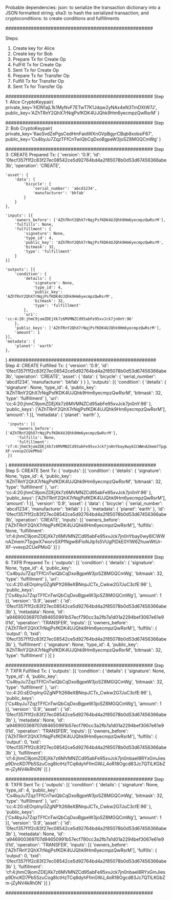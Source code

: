 
Probable dependencies:
json: to serialize the transaction dictionary into a JSON formatted string;
sha3: to hash the serialized transaction; and
cryptoconditions: to create conditions and fulfillments

####################################################

Steps:
1. Create key for Alice
2. Create key for Bob
3. Prepare Tx for Create Op
4. FulFill Tx for Create Op
5. Sent Tx for Create Op
6. Prepare Tx for Transfer Op
7. Fulfill Tx for Transfer Op
8. Sent Tx for Transfer Op

####################################################
Step 1:
Alice
CryptoKeypair(
    private_key='HDN1ajL1k1MyNvF7ETwT7K1Jdqw2yNAx4eN3TmDXtW7J',
    public_key='AZhTRnY2QhX7rNqjPsfKDK4UJQhk9Hm6yecmpzQwRsrM'
)

####################################################
Step 2:
Bob
CryptoKeypair(
    private_key='6aoSvdZePgsCedHmFaidWXnGVpBgyrCBqb8xobsiF67',
    public_key='Cs4byJu7ZqzTFfCnTwiQbCqDxoBgpeW3joSZ8MGQCmWg'
)

####################################################
Step 3:
CREATE Prepared Tx:
{
    'version': '0.9',
    'id': '0fecf357f1f2c83f27ec08542ce5d92764bd4a2f85078b0d53d67456366abe3b',
    'operation': 'CREATE',

    'asset': {
        'data': {
            'bicycle': {
                'serial_number': 'abcd1234',
                'manufacturer': 'bkfab'
            }
        }
    },

    'inputs': [{
        'owners_before': ['AZhTRnY2QhX7rNqjPsfKDK4UJQhk9Hm6yecmpzQwRsrM'],
        'fulfills': None,
        'fulfillment': {
            'signature': None,
            'type_id': 4,
            'public_key': 'AZhTRnY2QhX7rNqjPsfKDK4UJQhk9Hm6yecmpzQwRsrM',
            'bitmask': 32,
            'type': 'fulfillment'
        }
    }]

    'outputs': [{
        'condition': {
            'details': {
                'signature': None,
                'type_id': 4,
                'public_key': 'AZhTRnY2QhX7rNqjPsfKDK4UJQhk9Hm6yecmpzQwRsrM',
                'bitmask': 32,
                'type': 'fulfillment'
            },
            'uri': 'cc:4:20:jhmC9jomZDEjXk7z6MVMNZCd95abFe95xvJck7jn0nY:96'
        },
        'public_keys': ['AZhTRnY2QhX7rNqjPsfKDK4UJQhk9Hm6yecmpzQwRsrM'],
        'amount': 1
    }],
    'metadata': {
        'planet': 'earth'
    },
}
####################################################
Step 4:
CREATE Fulfilled Tx:
 {
    'version': '0.9',
    'id': '0fecf357f1f2c83f27ec08542ce5d92764bd4a2f85078b0d53d67456366abe3b',
     'operation': 'CREATE',
     'asset': {
         'data': {
             'bicycle': {
                 'serial_number': 'abcd1234',
                 'manufacturer': 'bkfab'
             }
        }
    },
     'outputs': [{
         'condition': {
             'details': {
                 'signature': None,
                 'type_id': 4,
                 'public_key': 'AZhTRnY2QhX7rNqjPsfKDK4UJQhk9Hm6yecmpzQwRsrM',
                 'bitmask': 32,
                 'type': 'fulfillment'
             },
             'uri': 'cc:4:20:jhmC9jomZDEjXk7z6MVMNZCd95abFe95xvJck7jn0nY:96'
         },
         'public_keys': ['AZhTRnY2QhX7rNqjPsfKDK4UJQhk9Hm6yecmpzQwRsrM'],
         'amount': 1
     }],
     'metadata': {
         'planet': 'earth'
     },

     'inputs': [{
         'owners_before': ['AZhTRnY2QhX7rNqjPsfKDK4UJQhk9Hm6yecmpzQwRsrM'],
         'fulfills': None,
         'fulfillment': 'cf:4:jhmC9jomZDEjXk7z6MVMNZCd95abFe95xvJck7jn0nYbay0wy6ICWWnAZmem7TpgwX7worvSXPfNgw8iFIoNJtp1s5VUgPlDkE0YlW6ZhuwWtUr-XF-vvevp2CUePMoG'
     }]
 }
####################################################
Step 5:
CREATE Sent Tx:
 {
     'outputs': [{
         'condition': {
             'details': {
                 'signature': None,
                 'type_id': 4,
                 'public_key': 'AZhTRnY2QhX7rNqjPsfKDK4UJQhk9Hm6yecmpzQwRsrM',
                 'bitmask': 32,
                 'type': 'fulfillment'
             },
             'uri': 'cc:4:20:jhmC9jomZDEjXk7z6MVMNZCd95abFe95xvJck7jn0nY:96'
         },
         'public_keys': ['AZhTRnY2QhX7rNqjPsfKDK4UJQhk9Hm6yecmpzQwRsrM'],
         'amount': 1
     }],
     'version': '0.9',
     'asset': {
         'data': {
             'bicycle': {
                 'serial_number': 'abcd1234',
                 'manufacturer': 'bkfab'
             }
         }
     },
     'metadata': {
         'planet': 'earth'
     },
     'id': '0fecf357f1f2c83f27ec08542ce5d92764bd4a2f85078b0d53d67456366abe3b',
     'operation': 'CREATE',
     'inputs': [{
         'owners_before': ['AZhTRnY2QhX7rNqjPsfKDK4UJQhk9Hm6yecmpzQwRsrM'],
         'fulfills': None,
         'fulfillment': 'cf:4:jhmC9jomZDEjXk7z6MVMNZCd95abFe95xvJck7jn0nYbay0wy6ICWWnAZmem7TpgwX7worvSXPfNgw8iFIoNJtp1s5VUgPlDkE0YlW6ZhuwWtUr-XF-vvevp2CUePMoG'
     }]
 }

####################################################
Step 6:
TXFR Prepared Tx:
 {
     'outputs': [{
         'condition': {
             'details': {
                 'signature': None,
                 'type_id': 4,
                 'public_key': 'Cs4byJu7ZqzTFfCnTwiQbCqDxoBgpeW3joSZ8MGQCmWg',
                 'bitmask': 32,
                 'type': 'fulfillment'
             },
             'uri': 'cc:4:20:sEOrplnyGZgNP1t268eXBNnpJCTx_Cwkw2G7JuC3cfE:96'
         },
         'public_keys': ['Cs4byJu7ZqzTFfCnTwiQbCqDxoBgpeW3joSZ8MGQCmWg'],
         'amount': 1
     }],
     'version': '0.9',
     'asset': {
         'id': '0fecf357f1f2c83f27ec08542ce5d92764bd4a2f85078b0d53d67456366abe3b'
     },
     'metadata': None,
     'id': 'a946900369707d94650991b57ecf790cc3a2fb7a1d01a2294bef3067e61e901d',
     'operation': 'TRANSFER',
     'inputs': [{
         'owners_before': ['AZhTRnY2QhX7rNqjPsfKDK4UJQhk9Hm6yecmpzQwRsrM'],
         'fulfills': {
             'output': 0,
             'txid': '0fecf357f1f2c83f27ec08542ce5d92764bd4a2f85078b0d53d67456366abe3b'
         },
         'fulfillment': {
             'signature': None,
             'type_id': 4,
             'public_key': 'AZhTRnY2QhX7rNqjPsfKDK4UJQhk9Hm6yecmpzQwRsrM',
             'bitmask': 32,
             'type': 'fulfillment'
         }
     }]
 }

####################################################
Step 7:
TXFR Fulfilled Tx:
 {
     'outputs': [{
         'condition': {
             'details': {
                 'signature': None,
                 'type_id': 4,
                 'public_key': 'Cs4byJu7ZqzTFfCnTwiQbCqDxoBgpeW3joSZ8MGQCmWg',
                 'bitmask': 32,
                 'type': 'fulfillment'
             },
             'uri': 'cc:4:20:sEOrplnyGZgNP1t268eXBNnpJCTx_Cwkw2G7JuC3cfE:96'
         },
         'public_keys': ['Cs4byJu7ZqzTFfCnTwiQbCqDxoBgpeW3joSZ8MGQCmWg'],
         'amount': 1
     }],
     'version': '0.9',
     'asset': {
         'id': '0fecf357f1f2c83f27ec08542ce5d92764bd4a2f85078b0d53d67456366abe3b'
     },
     'metadata': None,
     'id': 'a946900369707d94650991b57ecf790cc3a2fb7a1d01a2294bef3067e61e901d',
     'operation': 'TRANSFER',
     'inputs': [{
         'owners_before': ['AZhTRnY2QhX7rNqjPsfKDK4UJQhk9Hm6yecmpzQwRsrM'],
         'fulfills': {
             'output': 0,
             'txid': '0fecf357f1f2c83f27ec08542ce5d92764bd4a2f85078b0d53d67456366abe3b'
         },
         'fulfillment': 'cf:4:jhmC9jomZDEjXk7z6MVMNZCd95abFe95xvJck7jn0nbaeI8RYxGmJiesp9DncKD7Pb5SzuCog8IctHzTCq6dyhFfmGWJ_4oR18Ogcd83Jc7QTlLKGbZm-jZyNV4kRh0N'
     }]
 }

####################################################
Step 8:
TXFR Sent Tx:
 {
     'outputs': [{
         'condition': {
             'details': {
                 'signature': None,
                 'type_id': 4,
                 'public_key': 'Cs4byJu7ZqzTFfCnTwiQbCqDxoBgpeW3joSZ8MGQCmWg',
                 'bitmask': 32,
                 'type': 'fulfillment'
             },
             'uri': 'cc:4:20:sEOrplnyGZgNP1t268eXBNnpJCTx_Cwkw2G7JuC3cfE:96'
         },
         'public_keys': ['Cs4byJu7ZqzTFfCnTwiQbCqDxoBgpeW3joSZ8MGQCmWg'],
         'amount': 1
     }],
     'version': '0.9',
     'asset': {
         'id': '0fecf357f1f2c83f27ec08542ce5d92764bd4a2f85078b0d53d67456366abe3b'
     },
     'metadata': None,
     'id': 'a946900369707d94650991b57ecf790cc3a2fb7a1d01a2294bef3067e61e901d',
     'operation': 'TRANSFER',
     'inputs': [{
         'owners_before': ['AZhTRnY2QhX7rNqjPsfKDK4UJQhk9Hm6yecmpzQwRsrM'],
         'fulfills': {
             'output': 0,
             'txid': '0fecf357f1f2c83f27ec08542ce5d92764bd4a2f85078b0d53d67456366abe3b'
         },
         'fulfillment': 'cf:4:jhmC9jomZDEjXk7z6MVMNZCd95abFe95xvJck7jn0nbaeI8RYxGmJiesp9DncKD7Pb5SzuCog8IctHzTCq6dyhFfmGWJ_4oR18Ogcd83Jc7QTlLKGbZm-jZyNV4kRh0N'
     }]
 }

####################################################
